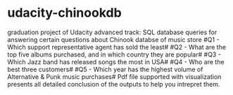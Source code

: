 # udacity-chinookdb
graduation project of Udacity advanced track:
SQL database queries for answering certain questions about Chinook databse of music store
    #Q1 - Which support representative agent has sold the least#
    #Q2 - What are the top five albums purchased, and in which country they are popular#
    #Q3 - Which Jazz band has released songs the most in USA#
    #Q4 - Who are the best three customers#
    #Q5 - Which year has the highest volume of Alternative & Punk music purchases#
Pdf file supported with visualization presents all detailed conclusion of the outputs to help you intrepret them.
